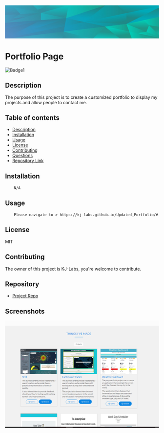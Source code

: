 

![Git](background.PNG)  
# Portfolio Page

![Badge1](https://img.shields.io/badge/License-MIT-Blue)


## Description 
The purpose of this project is to create a customized portfolio to display my projects and allow people to contact me. 

## Table of contents

- [Description](#description)
- [Installation](#installation)
- [Usage](#usage)
- [License](#license)
- [Contributing](#contributing)
- [Questions](#questions)
- [Repository Link](#repository)



## Installation

        N/A

## Usage

        Please navigate to > https://kj-labs.github.io/Updated_Portfolio/#

## License
MIT 


 

## Contributing

The owner of this project is KJ-Labs, you're welcome to contribute.



## Repository

- [Project Repo](https://github.com/KJ-Labs/Updated_Portfolio)

## Screenshots
![Git](screenshot.PNG)  


